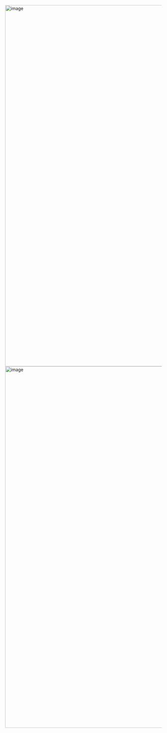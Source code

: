 <img width="1899" height="1159" alt="image" src="https://github.com/user-attachments/assets/e02cbffb-31f0-4225-9a71-43b8bbd94099" />
<img width="1883" height="1160" alt="image" src="https://github.com/user-attachments/assets/8a742ab7-53be-4af2-9f56-b4cd3a29946c" />

